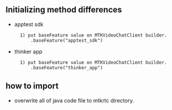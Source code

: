 ## Initializing method differences



* apptest sdk

        1) put baseFeature value on MTKVideoChatClient builder.
            .baseFeature("apptest_sdk")


* thinker app

        1) put baseFeature value on MTKVideoChatClient builder.
            .baseFeature("thinker_app")
        
        
## how to import

* overwrite all of java code file to mtkrtc directory.
